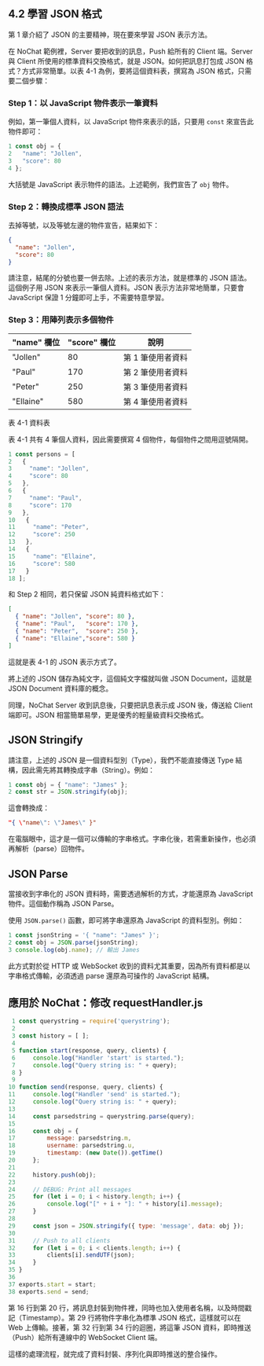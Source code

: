 ## 4.2 學習 JSON 格式

第 1 章介紹了 JSON 的主要精神，現在要來學習 JSON 表示方法。

在 NoChat 範例裡，Server 要把收到的訊息，Push 給所有的 Client 端。Server 與 Client 所使用的標準資料交換格式，就是 JSON。如何把訊息打包成 JSON 格式？方式非常簡單。以表 4-1 為例，要將這個資料表，撰寫為 JSON 格式，只需要二個步驟：

### Step 1：以 JavaScript 物件表示一筆資料

例如，第一筆個人資料，以 JavaScript 物件來表示的話，只要用 `const` 來宣告此物件即可：

```javascript
1 const obj = {
2   "name": "Jollen",
3   "score": 80
4 };
```

大括號是 JavaScript 表示物件的語法。上述範例，我們宣告了 `obj` 物件。

### Step 2：轉換成標準 JSON 語法

去掉等號，以及等號左邊的物件宣告，結果如下：

```json
{
  "name": "Jollen",
  "score": 80
}
```

請注意，結尾的分號也要一併去除。上述的表示方法，就是標準的 JSON 語法。這個例子用 JSON 來表示一筆個人資料。JSON 表示方法非常地簡單，只要會 JavaScript 保證 1 分鐘即可上手，不需要特意學習。

### Step 3：用陣列表示多個物件

| "name" 欄位 | "score" 欄位 | 說明         |
| --------- | ---------- | ---------- |
| "Jollen"  | 80         | 第 1 筆使用者資料 |
| "Paul"    | 170        | 第 2 筆使用者資料 |
| "Peter"   | 250        | 第 3 筆使用者資料 |
| "Ellaine" | 580        | 第 4 筆使用者資料 |

表 4-1 資料表

表 4-1 共有 4 筆個人資料，因此需要撰寫 4 個物件，每個物件之間用逗號隔開。

```javascript
1 const persons = [
2   {
3     "name": "Jollen",
4     "score": 80
5   },
6   {
7     "name": "Paul",
8     "score": 170
9   },
10   {
11     "name": "Peter",
12     "score": 250
13   },
14   {
15     "name": "Ellaine",
16     "score": 580
17   }
18 ];
```

和 Step 2 相同，若只保留 JSON 純資料格式如下：

```json
[
  { "name": "Jollen", "score": 80 },
  { "name": "Paul",   "score": 170 },
  { "name": "Peter",  "score": 250 },
  { "name": "Ellaine","score": 580 }
]
```

這就是表 4-1 的 JSON 表示方式了。

將上述的 JSON 儲存為純文字，這個純文字檔就叫做 JSON Document，這就是 JSON Document 資料庫的概念。

同理，NoChat Server 收到訊息後，只要把訊息表示成 JSON 後，傳送給 Client 端即可。JSON 相當簡單易學，更是優秀的輕量級資料交換格式。

## JSON Stringify

請注意，上述的 JSON 是一個資料型別（Type），我們不能直接傳送 Type 結構，因此需先將其轉換成字串（String）。例如：

```javascript
1 const obj = { "name": "James" };
2 const str = JSON.stringify(obj);
```

這會轉換成：

```json
"{ \"name\": \"James\" }"
```

在電腦眼中，這才是一個可以傳輸的字串格式。字串化後，若需重新操作，也必須再解析（parse）回物件。

## JSON Parse

當接收到字串化的 JSON 資料時，需要透過解析的方式，才能還原為 JavaScript 物件。這個動作稱為 JSON Parse。

使用 `JSON.parse()` 函數，即可將字串還原為 JavaScript 的資料型別。例如：

```javascript
1 const jsonString = '{ "name": "James" }';
2 const obj = JSON.parse(jsonString);
3 console.log(obj.name); // 輸出 James
```

此方式對於從 HTTP 或 WebSocket 收到的資料尤其重要，因為所有資料都是以字串格式傳輸，必須透過 parse 還原為可操作的 JavaScript 結構。

## 應用於 NoChat：修改 requestHandler.js

```javascript
 1 const querystring = require('querystring'); 
 2 
 3 const history = [ ];
 4 
 5 function start(response, query, clients) {
 6     console.log("Handler 'start' is started.");
 7     console.log("Query string is: " + query);
 8 }
 9 
10 function send(response, query, clients) {
11     console.log("Handler 'send' is started.");
12     console.log("Query string is: " + query);
13 
14     const parsedstring = querystring.parse(query); 
15 
16     const obj = {
17         message: parsedstring.m,
18         username: parsedstring.u,
19         timestamp: (new Date()).getTime()
20     };
21 
22     history.push(obj);
23 
24     // DEBUG: Print all messages
25     for (let i = 0; i < history.length; i++) {
26         console.log("[" + i + "]: " + history[i].message);
27     }
28 
29     const json = JSON.stringify({ type: 'message', data: obj });
30 
31     // Push to all clients
32     for (let i = 0; i < clients.length; i++) {
33         clients[i].sendUTF(json);
34     }
35 }
36 
37 exports.start = start;
38 exports.send = send;
```

第 16 行到第 20 行，將訊息封裝到物件裡，同時也加入使用者名稱，以及時間戳記（Timestamp）。第 29 行將物件字串化為標準 JSON 格式，這樣就可以在 Web 上傳輸。接著，第 32 行到第 34 行的迴圈，將這筆 JSON 資料，即時推送（Push）給所有連線中的 WebSocket Client 端。

這樣的處理流程，就完成了資料封裝、序列化與即時推送的整合操作。
